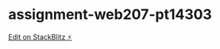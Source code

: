 # assignment-web207-pt14303

[Edit on StackBlitz ⚡️](https://stackblitz.com/edit/assignment-web207-pt14303)
